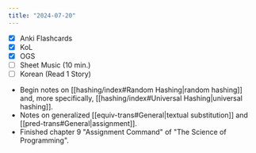 ```yaml
---
title: "2024-07-20"
---
```


- [x] Anki Flashcards
- [x] KoL
- [x] OGS
- [ ] Sheet Music (10 min.)
- [ ] Korean (Read 1 Story)

* Begin notes on [[hashing/index#Random Hashing|random hashing]] and, more specifically, [[hashing/index#Universal Hashing|universal hashing]].
* Notes on generalized [[equiv-trans#General|textual substitution]] and [[pred-trans#General|assignment]].
* Finished chapter 9 "Assignment Command" of "The Science of Programming".